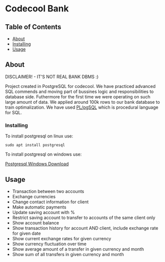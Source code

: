 # Codecool Bank

## Table of Contents

- [About](#about)
- [Installing](#installing)
- [Usage](#usage)

## About <a name = "about"></a>

DISCLAIMER! - IT'S NOT REAL BANK DBMS :)

Project created in PostgreSQL for codecool. We have practiced advanced SQL commends and 
moving part of bussines logic and responsibilities to database side.
Futhermore for the first time we were operating on such large amount of data.
We applied around 100k rows to our bank database to train optimalization. 
We have used [PL/pgSQL](https://www.postgresql.org/docs/9.3/plpgsql.html) which is procedural language for SQL. 


### Installing <a name = "installing"></a>

To install postgresql on linux use:

```
sudo apt install postgresql
```

To install postgresql on windows use:

[Postgresql Windows Download](https://www.postgresql.org/download/windows/)


## Usage <a name = "usage"></a>

- Transaction between two accounts
- Exchange currencies 
- Change contact information for client
- Make automatic payments
- Update saving account with %
- Restrict saving account to transfer to accounts of the same client only
- Show account balance
- Show transaction history for account AND client, include exchange rate for given date
- Show current exchange rates for given currency
- Show currency fluctuation over time
- Show average amount of a transfer in given currency and month
- Show sum of all transfers in given currency and month

